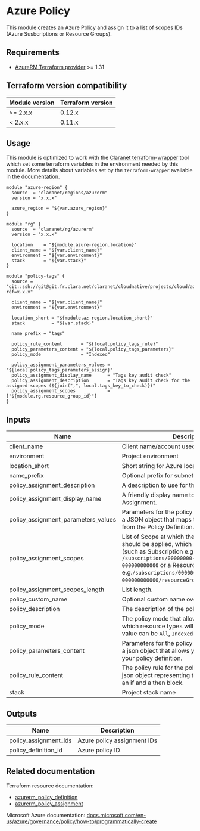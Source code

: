 # Azure Policy

This module creates an Azure Policy and assign it to a list of scopes IDs (Azure Susbcriptions or Resource Groups).

## Requirements

* [AzureRM Terraform provider](https://www.terraform.io/docs/providers/azurerm/) >= 1.31

## Terraform version compatibility

| Module version | Terraform version |
|----------------|-------------------|
| >= 2.x.x       | 0.12.x            |
| <  2.x.x       | 0.11.x            |

## Usage

This module is optimized to work with the [Claranet terraform-wrapper](https://github.com/claranet/terraform-wrapper) tool
which set some terraform variables in the environment needed by this module.
More details about variables set by the `terraform-wrapper` available in the [documentation](https://github.com/claranet/terraform-wrapper#environment).

```hcl
module "azure-region" {
  source  = "claranet/regions/azurerm"
  version = "x.x.x"

  azure_region = "${var.azure_region}"
}

module "rg" {
  source  = "claranet/rg/azurerm"
  version = "x.x.x"

  location    = "${module.azure-region.location}"
  client_name = "${var.client_name}"
  environment = "${var.environment}"
  stack       = "${var.stack}"
}

module "policy-tags" {
  source = "git::ssh://git@git.fr.clara.net/claranet/cloudnative/projects/cloud/azure/terraform/features/policy.git?ref=x.x.x"

  client_name = "${var.client_name}"
  environment = "${var.environment}"

  location_short = "${module.az-region.location_short}"
  stack          = "${var.stack}"

  name_prefix = "tags"

  policy_rule_content       = "${local.policy_tags_rule}"
  policy_parameters_content = "${local.policy_tags_parameters}"
  policy_mode               = "Indexed"

  policy_assignment_parameters_values = "${local.policy_tags_parameters_assign}"
  policy_assignment_display_name      = "Tags key audit check"
  policy_assignment_description       = "Tags key audit check for the assigned scopes (${join(",", local.tags_key_to_check)})"
  policy_assignment_scopes            = ["${module.rg.resource_group_id}"]
}

```

## Inputs

| Name | Description | Type | Default | Required |
|------|-------------|:----:|:-----:|:-----:|
| client\_name | Client name/account used in naming | string | n/a | yes |
| environment | Project environment | string | n/a | yes |
| location\_short | Short string for Azure location. | string | n/a | yes |
| name\_prefix | Optional prefix for subnet names | string | `""` | no |
| policy\_assignment\_description | A description to use for this Policy Assignment. | string | `""` | no |
| policy\_assignment\_display\_name | A friendly display name to use for this Policy Assignment. | string | n/a | yes |
| policy\_assignment\_parameters\_values | Parameters for the policy definition. This field is a JSON object that maps to the Parameters field from the Policy Definition. | string | n/a | yes |   
| policy\_assignment\_scopes | List of Scope at which the Policy Assignment should be applied, which must be a Resource ID (such as Subscription e.g. `/subscriptions/00000000-0000-0000-000000000000` or a Resource Group e.g.`/subscriptions/00000000-0000-0000-000000000000/resourceGroups/myResourceGroup`). | list | n/a | yes |
| policy\_assignment\_scopes\_length | List length. | string | `"1"` | no |
| policy\_custom\_name | Optional custom name override for Azure policy | string | `""` | no |
| policy\_description | The description of the policy definition. | string | `""` | no |
| policy\_mode | The policy mode that allows you to specify which resource types will be evaluated. The value can be `All`, `Indexed` or `NotSpecified`. | string | `"All"` | no |
| policy\_parameters\_content | Parameters for the policy definition. This field is a json object that allows you to parameterize your policy definition. | string | n/a | yes |
| policy\_rule\_content | The policy rule for the policy definition. This is a json object representing the rule that contains an if and a then block. | string | n/a | yes |
| stack | Project stack name | string | n/a | yes |

## Outputs

| Name | Description |
|------|-------------|
| policy\_assignment\_ids | Azure policy assignment IDs |
| policy\_definition\_id | Azure policy ID |

## Related documentation

Terraform resource documentation:
  * [azurerm_policy_definition](https://www.terraform.io/docs/providers/azurerm/r/policy_definition.html)
  * [azurerm_policy_assignment](https://www.terraform.io/docs/providers/azurerm/r/policy_assignment.html)

Microsoft Azure documentation: [docs.microsoft.com/en-us/azure/governance/policy/how-to/programmatically-create](https://docs.microsoft.com/en-us/azure/governance/policy/how-to/programmatically-create)
